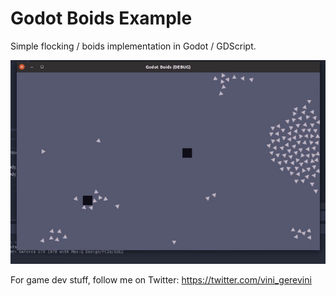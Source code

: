 # Godot Boids Example

Simple flocking / boids implementation in Godot / GDScript.

![Boids example](https://github.com/viniciusgerevini/godot-boids/blob/main/flocking_sample.gif)


For game dev stuff, follow me on Twitter: https://twitter.com/vini_gerevini

